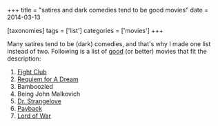 +++
title = "satires and dark comedies tend to be good movies"
date = 2014-03-13

[taxonomies]
tags = ['list']
categories = ['movies']
+++

Many satires tend to be (dark) comedies, and that's why I made one list
instead of two. Following is a list of [good] (or better) movies that
fit the description:

1. [Fight Club]
2. [Requiem for A Dream]
3. Bamboozled
4. Being John Malkovich
5. [Dr. Strangelove]
6. [Payback]
7. [Lord of War]

[good]: @/my-movie-rating-system.md
[Fight Club]: @/fight-club-1999.md
[Requiem for A Dream]: @/requiem-for-a-dream-2000.md
[Dr. Strangelove]: @/dr-strangelove-1964.md
[Payback]: @/payback-1999.md
[Lord of War]: @/lord-of-war-2005.md
